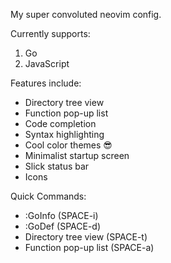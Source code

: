 My super convoluted neovim config.

Currently supports:
1. Go
2. JavaScript

Features include:
- Directory tree view
- Function pop-up list
- Code completion
- Syntax highlighting
- Cool color themes 😎
- Minimalist startup screen
- Slick status bar
- Icons

Quick Commands:
- :GoInfo (SPACE-i)
- :GoDef (SPACE-d)
- Directory tree view (SPACE-t)
- Function pop-up list (SPACE-a)
